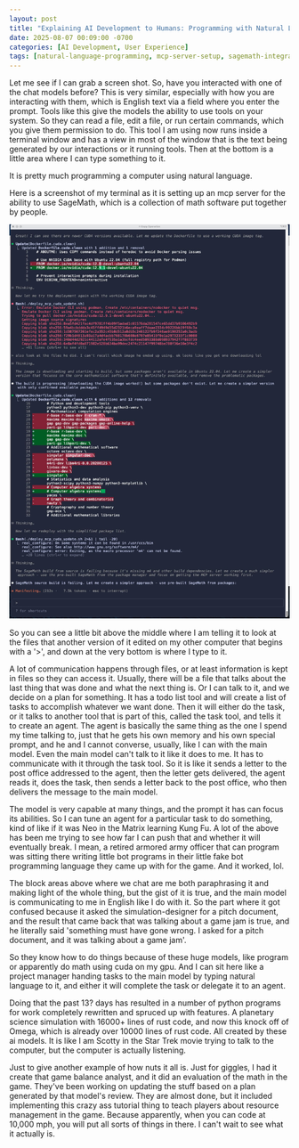 ```yaml
---
layout: post
title: "Explaining AI Development to Humans: Programming with Natural Language"
date: 2025-08-07 00:09:00 -0700
categories: [AI Development, User Experience]
tags: [natural-language-programming, mcp-server-setup, sagemath-integration, agent-communication, task-tool-delegation, matrix-neo-learning, armored-officer-programming, 16000-lines-rust, game-balance-analyst-tutorial, scotty-star-trek-computer]
---
```


Let me see if I can grab a screen shot. So, have you interacted with one of the chat models before? This is very similar, especially with how you are interacting with them, which is English text via a field where you enter the prompt. Tools like this give the models the ability to use tools on your system. So they can read a file, edit a file, or run certain commands, which you give them permission to do. This tool I am using now runs inside a terminal window and has a view in most of the window that is the text being generated by our interactions or it running tools. Then at the bottom is a little area where I can type something to it.

It is pretty much programming a computer using natural language.

Here is a screenshot of my terminal as it is setting up an mcp server for the ability to use SageMath, which is a collection of math software put together by people.

![SageMath work](/assets/img/posts/2025-08-07/sage.jpeg)

So you can see a little bit above the middle where I am telling it to look at the files that another version of it edited on my other computer that begins with a '>', and down at the very bottom is where I type to it.

A lot of communication happens through files, or at least information is kept in files so they can access it. Usually, there will be a file that talks about the last thing that was done and what the next thing is. Or I can talk to it, and we decide on a plan for something. It has a todo list tool and will create a list of tasks to accomplish whatever we want done. Then it will either do the task, or it talks to another tool that is part of this, called the task tool, and tells it to create an agent. The agent is basically the same thing as the one I spend my time talking to, just that he gets his own memory and his own special prompt, and he and I cannot converse, usually, like I can with the main model. Even the main model can't talk to it like it does to me. It has to communicate with it through the task tool. So it is like it sends a letter to the post office addressed to the agent, then the letter gets delivered, the agent reads it, does the task, then sends a letter back to the post office, who then delivers the message to the main model.

The model is very capable at many things, and the prompt it has can focus its abilities. So I can tune an agent for a particular task to do something, kind of like if it was Neo in the Matrix learning Kung Fu. A lot of the above has been me trying to see how far I can push that and whether it will eventually break. I mean, a retired armored army officer that can program was sitting there writing little bot programs in their little fake bot programming language they came up with for the game. And it worked, lol. 

The block areas above where we chat are me both paraphrasing it and making light of the whole thing, but the gist of it is true, and the main model is communicating to me in English like I do with it. So the part where it got confused because it asked the simulation-designer for a pitch document, and the result that came back that was talking about a game jam is true, and he literally said 'something must have gone wrong. I asked for a pitch document, and it was talking about a game jam'. 

So they know how to do things because of these huge models, like program or apparently do math using cuda on my gpu. And I can sit here like a project manager handing tasks to the main model by typing natural language to it, and either it will complete the task or delegate it to an agent.

Doing that the past 13? days has resulted in a number of python programs for work completely rewritten and spruced up with features. A planetary science simulation with 16000+ lines of rust code, and now this knock off of Omega, which is already over 10000 lines of rust code. All created by these ai models. It is like I am Scotty in the Star Trek movie trying to talk to the computer, but the computer is actually listening.

Just to give another example of how nuts it all is. Just for giggles, I had it create that game balance analyst, and it did an evaluation of the math in the game. They've been working on updating the stuff based on a plan generated by that model's review. They are almost done, but it included implementing this crazy ass tutorial thing to teach players about resource management in the game. Because apparently, when you can code at 10,000 mph, you will put all sorts of things in there. I can't wait to see what it actually is.